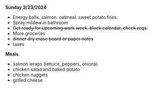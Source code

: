 **Sunday 3/23/2024**

* Energy balls. salmon. oatmeal. sweet potato fries.
* Spray mildew in bathroom
* ~~Get ready for upcoming work week. block calendar. check reqs.~~
* More groceries 
* ~~dinner dry erase board or paper notes~~
* taxes

**Meals**

* salmon wraps (lettuce, peppers, onions)
* chicken salad and baked potato
* chicken nuggets
* grilled cheese
